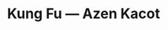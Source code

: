 ---
ref: sol-030-0052
title: "Kung Fu — Azen Kacot"
author_name: ["unknown author"]
publisher: ["unknown publisher"]
year: "y1976"
origin: null
formats: ["book-cover"]
disciplines: [graphic-design]
tags:
layout: artifact
status: null
published: false
int_published: false
image_count:
date_added: 2023-06-16
batch:
---